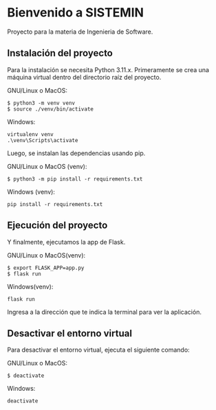 <h1>Bienvenido a SISTEMIN </h1>
Proyecto para la materia de Ingenieria de Software.

## Instalación del proyecto

Para la instalación se necesita Python 3.11.x. Primeramente se crea una 
máquina virtual dentro del directorio raíz del proyecto.

GNU/Linux o MacOS:
```
$ python3 -m venv venv
$ source ./venv/bin/activate
```

Windows:
```
virtualenv venv
.\venv\Scripts\activate
```

Luego, se instalan las dependencias usando pip.

GNU/Linux o MacOS (venv):
```
$ python3 -m pip install -r requirements.txt
```

Windows (venv):
```
pip install -r requirements.txt
```

## Ejecución del proyecto

Y finalmente, ejecutamos la app de Flask.

GNU/Linux o MacOS(venv):
```
$ export FLASK_APP=app.py
$ flask run
```

Windows(venv):
```
flask run
```

Ingresa a la dirección que te indica la terminal para ver la aplicación.

## Desactivar el entorno virtual

Para desactivar el entorno virtual, ejecuta el siguiente comando:

GNU/Linux o MacOS:
```
$ deactivate
```

Windows:
```
deactivate
```
